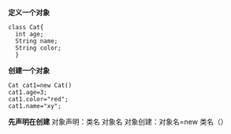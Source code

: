**定义一个对象**

	class Cat{
	  int age;
	  String name;
	  String color;
	  }
	  
**创建一个对象**

	Cat cat1=new Cat()
	cat1.age=3;
	cat1.color="red";
	cat1.name="xy";
	
**先声明在创建**
对象声明：类名 对象名
对象创建：对象名=new 类名（）


